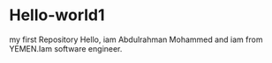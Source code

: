 # Hello-world1
my first Repository
Hello, iam Abdulrahman Mohammed and iam from YEMEN.Iam software engineer.
